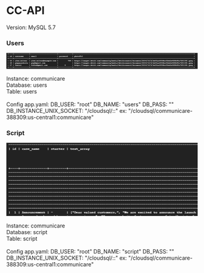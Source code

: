 # CC-API
Version: MySQL 5.7

### Users
![Alt text](image.png)

Instance: communicare<br />
Database: users<br />
Table: users<br />
<br />
Config app.yaml:
  DB_USER: "root"
  DB_NAME: "users"
  DB_PASS: ""
  DB_INSTANCE_UNIX_SOCKET: 
  "/cloudsql/<NAMAPROJECT>:<REGION>:<INSTANCE>"
    ex:
  "/cloudsql/communicare-388309:us-central1:communicare"

### Script
![Alt text](image-1.png)

Instance: communicare<br />
Database: script<br />
Table: script<br />
<br />
Config app.yaml:
  DB_USER: "root"
  DB_NAME: "script"
  DB_PASS: ""
  DB_INSTANCE_UNIX_SOCKET: 
  "/cloudsql/<NAMAPROJECT>:<REGION>:<INSTANCE>"
  ex:
  "/cloudsql/communicare-388309:us-central1:communicare"
